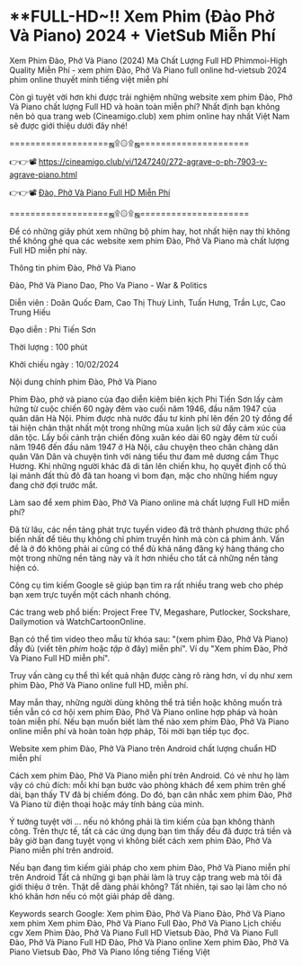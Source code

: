 # **FULL-HD~!! Xem Phim (Đào Phở Và Piano) 2024 + VietSub Miễn Phí

Xem Phim Đào, Phở Và Piano (2024) Mà Chất Lượng Full HD Phimmoi-High Quality Miễn Phí - xem phim Đào, Phở Và Piano full online hd-vietsub 2024 phim online thuyết minh tiếng việt miễn phí

Còn gì tuyệt vời hơn khi được trải nghiệm những website xem phim Đào, Phở Và Piano chất lượng Full HD và hoàn toàn miễn phí? Nhất định bạn không nên bỏ qua trang web (Cineamigo.club) xem phim online hay nhất Việt Nam sẽ được giới thiệu dưới đây nhé!

===================ஜ۩۞۩ஜ=====================

👉👉📽️ https://cineamigo.club/vi/1247240/272-agrave-o-ph-7903-v-agrave-piano.html

👉👉📽️ [Đào, Phở Và Piano Full HD Miễn Phí](https://cineamigo.club/vi/1247240/272-agrave-o-ph-7903-v-agrave-piano.html)

===================ஜ۩۞۩ஜ=====================

Để có những giây phút xem những bộ phim hay, hot nhất hiện nay thì không thể không ghé qua các website xem phim Đào, Phở Và Piano mà chất lượng Full HD miễn phí này.

Thông tin phim Đào, Phở Và Piano

Đào, Phở Và Piano
Dao, Pho Va Piano - War & Politics

Diễn viên : Doãn Quốc Đam, Cao Thị Thuỳ Linh, Tuấn Hưng, Trần Lực, Cao Trung Hiếu

Đạo diễn : Phi Tiến Sơn

Thời lượng : 100 phút

Khởi chiếu ngày : 10/02/2024

Nội dung chính phim Đào, Phở Và Piano

Phim Đào, phở và piano của đạo diễn kiêm biên kịch Phi Tiến Sơn lấy cảm hứng từ cuộc chiến 60 ngày đêm vào cuối năm 1946, đầu năm 1947 của quân dân Hà Nội. Phim được nhà nước đầu tư kinh phí lên đến 20 tỷ đồng để tái hiện chân thật nhất một trong những mùa xuân lịch sử đầy cảm xúc của dân tộc. Lấy bối cảnh trận chiến đông xuân kéo dài 60 ngày đêm từ cuối năm 1946 đến đầu năm 1947 ở Hà Nội, câu chuyện theo chân chàng dân quân Văn Dân và chuyện tình với nàng tiểu thư đam mê dương cầm Thục Hương. Khi những người khác đã di tản lên chiến khu, họ quyết định cố thủ lại mảnh đất thủ đô đã tan hoang vì bom đạn, mặc cho những hiểm nguy đang chờ đợi trước mắt.


Làm sao để xem phim Đào, Phở Và Piano online mà chất lượng Full HD miễn phí?

Đã từ lâu, các nền tảng phát trực tuyến video đã trở thành phương thức phổ biến nhất để tiêu thụ không chỉ phim truyền hình mà còn cả phim ảnh. Vấn đề là ở đó không phải ai cũng có thể đủ khả năng đăng ký hàng tháng cho một trong những nền tảng này và ít hơn nhiều cho tất cả những nền tảng hiện có.

Công cụ tìm kiếm Google sẽ giúp bạn tìm ra rất nhiều trang web cho phép bạn xem trực tuyến một cách nhanh chóng.

Các trang web phổ biến: Project Free TV, Megashare, Putlocker, Sockshare, Dailymotion và WatchCartoonOnline.

Bạn có thể tìm video theo mẫu từ khóa sau: "(xem phim Đào, Phở Và Piano) đầy đủ (viết tên *phim* hoặc *tập* ở đây) miễn phí". Ví dụ "Xem phim Đào, Phở Và Piano Full HD miễn phí".

Truy vấn càng cụ thể thì kết quả nhận được càng rõ ràng hơn, ví dụ như xem phim Đào, Phở Và Piano online full HD, miễn phí.

May mắn thay, những người dùng không thể trả tiền hoặc không muốn trả tiền vẫn có cơ hội xem phim Đào, Phở Và Piano online hợp pháp và hoàn toàn miễn phí. Nếu bạn muốn biết làm thế nào xem phim Đào, Phở Và Piano online miễn phí và hoàn toàn hợp pháp, Tôi mời bạn tiếp tục đọc.

Website xem phim Đào, Phở Và Piano trên Android chất lượng chuẩn HD miễn phí

Cách xem phim Đào, Phở Và Piano miễn phí trên Android. Có vẻ như họ làm vậy có chủ đích: mỗi khi bạn bước vào phòng khách để xem phim trên ghế dài, bạn thấy TV đã bị chiếm đóng. Do đó, bạn cân nhắc xem phim Đào, Phở Và Piano từ điện thoại hoặc máy tính bảng của mình.

Ý tưởng tuyệt vời ... nếu nó không phải là tìm kiếm của bạn không thành công. Trên thực tế, tất cả các ứng dụng bạn tìm thấy đều đã được trả tiền và bây giờ bạn đang tuyệt vọng vì không biết cách xem phim Đào, Phở Và Piano miễn phí trên android.

Nếu bạn đang tìm kiếm giải pháp cho xem phim Đào, Phở Và Piano miễn phí trên Android Tất cả những gì bạn phải làm là truy cập trang web mà tôi đã giới thiệu ở trên. Thật dễ dàng phải không? Tất nhiên, tại sao lại làm cho nó khó khăn hơn nếu có một giải pháp dễ dàng.

Keywords search Google:
Xem phim Đào, Phở Và Piano
Đào, Phở Và Piano xem phim
Xem phim Đào, Phở Và Piano Full
Đào, Phở Và Piano Lịch chiếu cgv
Xem Phim Đào, Phở Và Piano Full HD Vietsub
Đào, Phở Và Piano Full
Đào, Phở Và Piano Full HD
Đào, Phở Và Piano online
Xem phim Đào, Phở Và Piano Vietsub
Đào, Phở Và Piano lồng tiếng Tiếng Việt
